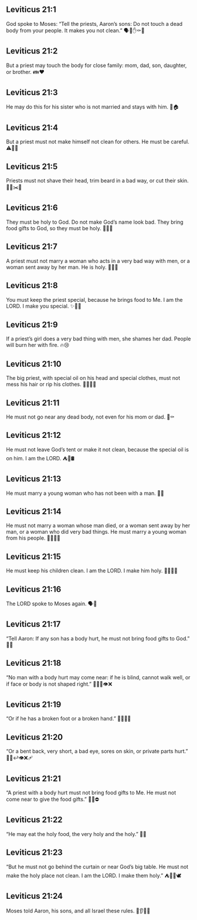## Leviticus 21:1
God spoke to Moses: “Tell the priests, Aaron’s sons: Do not touch a dead body from your people. It makes you not clean.” 🗣️📜✋⚰️🚫
## Leviticus 21:2
But a priest may touch the body for close family: mom, dad, son, daughter, or brother. 👪❤️
## Leviticus 21:3
He may do this for his sister who is not married and stays with him. 👧🏠
## Leviticus 21:4
But a priest must not make himself not clean for others. He must be careful. ⚠️🙅‍♂️
## Leviticus 21:5
Priests must not shave their head, trim beard in a bad way, or cut their skin. 🙅‍♂️✂️🚫
## Leviticus 21:6
They must be holy to God. Do not make God’s name look bad. They bring food gifts to God, so they must be holy. 🍞🙏✨
## Leviticus 21:7
A priest must not marry a woman who acts in a very bad way with men, or a woman sent away by her man. He is holy. 💍🙅‍♂️
## Leviticus 21:8
You must keep the priest special, because he brings food to Me. I am the LORD. I make you special. ✨🍞🙌
## Leviticus 21:9
If a priest’s girl does a very bad thing with men, she shames her dad. People will burn her with fire. 🔥😢
## Leviticus 21:10
The big priest, with special oil on his head and special clothes, must not mess his hair or rip his clothes. 🛑💇‍♂️👔
## Leviticus 21:11
He must not go near any dead body, not even for his mom or dad. 🚫⚰️
## Leviticus 21:12
He must not leave God’s tent or make it not clean, because the special oil is on him. I am the LORD. ⛺🛑🛢️
## Leviticus 21:13
He must marry a young woman who has not been with a man. 💍👰
## Leviticus 21:14
He must not marry a woman whose man died, or a woman sent away by her man, or a woman who did very bad things. He must marry a young woman from his people. 🙅‍♂️💍✅
## Leviticus 21:15
He must keep his children clean. I am the LORD. I make him holy. 👨‍👩‍👧✨
## Leviticus 21:16
The LORD spoke to Moses again. 🗣️📜
## Leviticus 21:17
“Tell Aaron: If any son has a body hurt, he must not bring food gifts to God.” 🍞🚫
## Leviticus 21:18
“No man with a body hurt may come near: if he is blind, cannot walk well, or if face or body is not shaped right.” 🚶‍♂️❌👁️❌
## Leviticus 21:19
“Or if he has a broken foot or a broken hand.” 🦶❌🤚❌
## Leviticus 21:20
“Or a bent back, very short, a bad eye, sores on skin, or private parts hurt.” 🧍‍♂️↩️👁️❌🩹
## Leviticus 21:21
“A priest with a body hurt must not bring food gifts to Me. He must not come near to give the food gifts.” 🍞🚫⛔
## Leviticus 21:22
“He may eat the holy food, the very holy and the holy.” 🍞✅
## Leviticus 21:23
“But he must not go behind the curtain or near God’s big table. He must not make the holy place not clean. I am the LORD. I make them holy.” ⛺🧵🚫🕊️
## Leviticus 21:24
Moses told Aaron, his sons, and all Israel these rules. 📣👂🇮🇱
